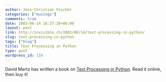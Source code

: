 ```yaml
---
author: Jens-Christian Fischer
categories: ["musings"]
comments: true
date: 2003-06-14 16:37:20+00:00
layout: post
link: http://invisible.ch/2003/06/14/text-processing-in-python/
slug: text-processing-in-python
tags: ["blog"]
title: Text Processing in Python
type: post
wordpress_id: 119
---
```


David Mertz has written a book on [Text Processing in Python](http://www.gnosis.cx/TPiP/). Read it online, then buy it!
